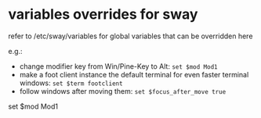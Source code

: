 # variables overrides for sway

refer to /etc/sway/variables for global variables that can be overridden here

e.g.:

* change modifier key from Win/Pine-Key to Alt: `set $mod Mod1`
* make a foot client instance the default terminal for even faster terminal windows: `set $term footclient`
* follow windows after moving them: `set $focus_after_move true`


set $mod Mod1
